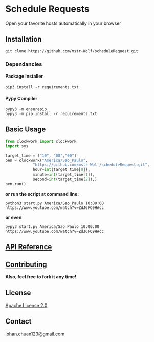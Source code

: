 # Schedule Requests
Open your favorite hosts automatically in your browser

## Installation
```shell script
git clone https://github.com/mstr-Wolf/scheduleRequest.git
```

### Dependancies
#### Package Installer
```shell script
pip3 install -r requirements.txt
```
#### Pypy Compiler
```shell script
pypy3 -m ensurepip
pypy3 -m pip install -r requirements.txt
```

## Basic Usage
```python
from clockwork import clockwork
import sys

target_time = ["10", "00","00"]
ben = clockwork("America/Sao_Paulo",
            "https://github.com/mstr-Wolf/scheduleRequest.git",
            hour=int(target_time[0]),
            minute=int(target_time[1]),
            second=int(target_time[2]),)
ben.run()
```
**or run the script at command line:**
```shell script
python3 start.py America/Sao_Paulo 10:00:00 https://www.youtube.com/watch?v=ZdJ6FO9HAcc
```
**or even**
```shell script
pypy3 start.py America/Sao_Paulo 10:00:00 https://www.youtube.com/watch?v=ZdJ6FO9HAcc
```

## [API Reference](https://github.com/mstr-Wolf/scheduleRequest/tree/master/docs)

## [Contributing](https://github.com/mstr-Wolf/scheduleRequest/issues)
**Also, feel free to fork it any time!**

## License
[Apache License 2.0](https://github.com/mstr-Wolf/scheduleRequest/blob/master/LICENSE)

## Contact
lohan.chuan123@gmail.com